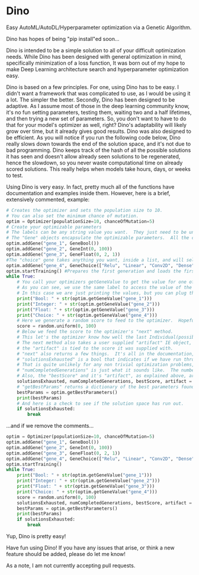 # Dino
Easy AutoML/AutoDL/Hyperparameter optimization via a Genetic Algorithm.

Dino has hopes of being "pip install"ed soon...

Dino is intended to be a simple solution to all of your difficult optimization needs.  While Dino has been designed with general optimization in mind, specifically minimization of a loss function, It was born out of my hope to make Deep Learning architecture search and hyperparameter optimization easy.

Dino is based on a few principles.  For one, using Dino has to be easy.  I didn't want a framework that was complicated to use, as I would be using it a lot.  The simpler the better.  Secondly, Dino has been designed to be adaptive.  As I assume most of those in the deep learning community know, it's no fun setting parameters, testing them, waiting two and a half lifetimes, and then trying a new set of parameters.  So, you don't want to have to do that for your model's optimizer as well, right? Dino's adaptability will likely grow over time, but it already gives good results.  Dino was also designed to be efficient.  As you will notice if you run the following code below, Dino really slows down towards the end of the solution space, and it's not due to bad programming.  Dino keeps track of the hash of all the possible solutions it has seen and doesn't allow already seen solutions to be regenerated, hence the slowdown, so you never waste computational time on already scored solutions.  This really helps when models take hours, days, or weeks to test.

Using Dino is very easy.  In fact, pretty much all of the functions have documentation and examples inside them.  However, here is a brief, extensively commented, example:

```python
# Creates the optimizer and sets the population size to 10.
# You can also set the minimum chance of mutation.
optim = Optimizer(populationSize=10, chanceOfMutation=5)
# Create your optimizable parameters
# The labels can be any string value you want.  They just need to be unique.
# The "Gene" objects encapsulate the optimizable parameters.  All the currently available ones are shown below.
optim.addGene("gene_1", GeneBool())
optim.addGene("gene_2", GeneInt(0, 100))
optim.addGene("gene_3", GeneFloat(0, 2, 1))
#The "choice" gene takes anything you want, inside a list, and will select from them during optimization.
optim.addGene("gene_4", GeneChoice(["Relu", "Linear", "Conv2D", "Dense", "MaxPool2D"]))
optim.startTraining() #Prepares the first generation and loads the first set of parameters.
while True:
    # You call your optimizers getGeneValue to get the value for one of the genes you created above
    # As you can see, we use the same label to access the value of the created gene.
    # In this case we are just printing the values, but you can plug them in to anything you want.
    print("Bool: " + str(optim.getGeneValue("gene_1")))
    print("Integer: " + str(optim.getGeneValue("gene_2")))
    print("Float: " + str(optim.getGeneValue("gene_3")))
    print("Choice: " + str(optim.getGeneValue("gene_4")))
    # Here we generate a random score to feed to the optimizer.  Hopefully you don't reuse this part!
    score = random.uniform(0, 100)
    # Below we feed the score to the optimizer's "next" method.
    # This let's the optimizer know how well the last Individual(possible solution) performed.
    # The next method also takes a user supplied "artifact" IE object, such as a keras model.
    # the "artifact" is tied to the score it was supplied with.
    # "next" also returns a few things.  It's all in the documentation, but here is a quick overview.
    # "solutionsExhausted" is a bool that indicates if we have run through all possible solutions.
    # That is quite unlikely for any non trivial optimization problems, but still check it to be sure!
    # "numCompletedGenerations" is just what it sounds like.  The number of completed generations.
    # Also, the "bestScore" and it's "artifact", as explained above, are returned.
    solutionsExhausted, numCompletedGenerations, bestScore, artifact = optim.next(score)
    # "getBestParams" returns a dictionary of the best parameters found so far.  The keys are the gene's labels.
    bestParams = optim.getBestParameters()
    print(bestParams)
    # And here is a check to see if the solution space has run out.
    if solutionsExhausted:
        break
```

...and if we remove the comments...

```python
optim = Optimizer(populationSize=10, chanceOfMutation=5)
optim.addGene("gene_1", GeneBool())
optim.addGene("gene_2", GeneInt(0, 100))
optim.addGene("gene_3", GeneFloat(0, 2, 1))
optim.addGene("gene_4", GeneChoice(["Relu", "Linear", "Conv2D", "Dense", "MaxPool2D"]))
optim.startTraining()
while True:
    print("Bool: " + str(optim.getGeneValue("gene_1")))
    print("Integer: " + str(optim.getGeneValue("gene_2")))
    print("Float: " + str(optim.getGeneValue("gene_3")))
    print("Choice: " + str(optim.getGeneValue("gene_4")))
    score = random.uniform(0, 100)
    solutionsExhausted, numCompletedGenerations, bestScore, artifact = optim.next(score)
    bestParams = optim.getBestParameters()
    print(bestParams)
    if solutionsExhausted:
        break
```

Yup, Dino is pretty easy!

Have fun using Dino!  If you have any issues that arise, or think a new feature should be added, please do let me know!

As a note, I am not currently accepting pull requests.
